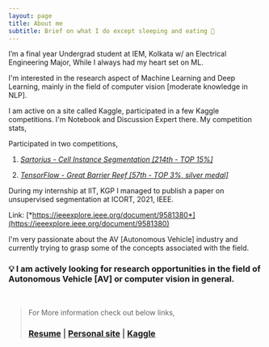 ```yaml
---
layout: page
title: About me
subtitle: Brief on what I do except sleeping and eating 🤖
---
```


I’m a final year Undergrad student at IEM, Kolkata w/ an Electrical Engineering Major, While I always had my heart set on ML.

I'm interested in the research aspect of Machine Learning and Deep Learning, mainly in the field of computer vision [moderate knowledge in NLP].

I am active on a site called Kaggle, participated in a few Kaggle competitions. I'm Notebook and Discussion Expert there. My competition stats,

Participated in two competitions,

1. [*Sartorius - Cell Instance Segmentation [214th - TOP 15%]*](https://www.kaggle.com/c/sartorius-cell-instance-segmentation/leaderboard)

2. [*TensorFlow - Great Barrier Reef [57th - TOP 3%, silver medal]*](https://www.kaggle.com/c/tensorflow-great-barrier-reef/leaderboard)

During my internship at IIT, KGP I managed to publish a paper on unsupervised segmentation at ICORT, 2021, IEEE. 

Link: [*https://ieeexplore.ieee.org/document/9581380*](https://ieeexplore.ieee.org/document/9581380)

I'm very passionate about the AV [Autonomous Vehicle] industry and currently trying to grasp some of the concepts associated with the field.

### **💡 I am actively looking for research opportunities in the field of Autonomous Vehicle [AV] or computer vision in general.**

<br>

> For More information check out below links, 
> ### [Resume](https://bit.ly/resume_somusan) | [Personal site](https://bit.ly/vcvsomusan) | [Kaggle](https://www.kaggle.com/soumya9977)
